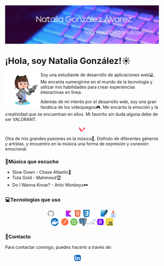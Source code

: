 <img src="./imgs/bannerLinkedin.png" alt="Banner" borderRadius='1rem' boxShadow = '0 3px 10px rgba(0,0,0,0.3)' align="center"></br>

# ¡Hola, soy Natalia González!☀️

<img src="./imgs/octocat.png" width=23% align=left />

Soy una estudiante de desarrollo de aplicaciones web💻. Me encanta sumergirme en el mundo de la tecnología y utilizar mis habilidades para crear experiencias interactivas en línea.

Además de mi interés por el desarrollo web, soy una gran fanática de los videojuegos🎮. Me encanta la emoción y la creatividad que se encuentran en ellos. Mi favorito sin duda alguna debe de ser VALORANT.

<p align="center">
<img src="./imgs/valorant.png" width=4% align=center />
</p>

Otra de mis grandes pasiones es la música🎵. Disfruto de diferentes géneros y artistas, y encuentro en la música una forma de expresión y conexión emocional.

### 🎵Música que escucho
 -  Slow Down - Chase Atlantic💫 </br>
 -  Tuta Gold - Mahmood🏆 </br>
 -  Do I Wanna Know? - Artic Monkeys🕶️ </br>

### 💻Tecnologías que uso
<p align=center>
  <img src="./imgs/github.png" width=5% align=center />
  <img src="./imgs/gitkraken.png" width=5% align=center />
  <img src="./imgs/kotlin.png" width=5% align=center />
  <img src="./imgs/html.png" width=5% align=center />
  <img src="./imgs/css.png" width=5% align=center />
  <img src="./imgs/mysql.png" width=5% align=center />
  <img src="./imgs/sqlite.png" width=5% align=center />
  <img src="./imgs/java.png" width=5% align=center />
  <br>
  <img src="./imgs/dockerLogo.png" width=5% align=center />
  <img src="./imgs/postman.svg" width=6% align=center />
  <img src="./imgs/springboot.png" width=5% align=center />
  <img src="./imgs/postgres.png" width=5% align=center />
  <img src="./imgs/mariadb.svg" width=5% align=center />
  <img src="./imgs/bootstrap.png" width=5% align=center />
  <img src="./imgs/javascript.png" width=5% align=center />
</p>

### 📩Contacto
Para contactar conmigo, puedes hacerlo a través de:

<p align=center>
    <img src="./imgs/linkedin.png" href="https://www.linkedin.com/in/natalia-gonz%C3%A1lez-%C3%A1lvarez-83ba53303/" width=4% align=center />
  <a href="mailto:nagonal2004@gmail.com">
    <img src="./imgs/email.png" width=5% align=center />
  </a>
</p>
